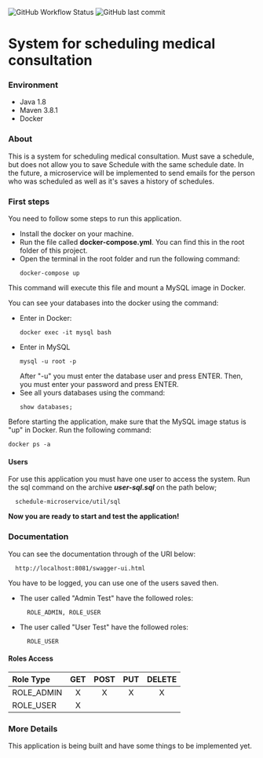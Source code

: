 ![GitHub Workflow Status](https://img.shields.io/github/workflow/status/claytoncastro/scheduler-microservice/maven.yml?label=Build)
![GitHub last commit](https://img.shields.io/github/last-commit/claytoncastro/scheduler-microservice?label=Last%20Commit)

# System for scheduling medical consultation

### Environment
* Java 1.8
* Maven 3.8.1
* Docker

### About

This is a system for scheduling medical consultation. Must save a schedule, but does not allow you to save Schedule 
with the same schedule date. In the future, a microservice will be implemented to send emails for the person who was 
scheduled as well as it's saves a history of schedules.

### First steps
You need to follow some steps to run this application.

* Install the docker on your machine.
* Run the file called **docker-compose.yml**. You can find this in the root folder of this project.
* Open the terminal in the root folder and run the following command:
    ~~~
    docker-compose up
    ~~~
This command will execute this file and mount a MySQL image in Docker.

You can see your databases into the docker using the command:
* Enter in Docker:
    ~~~
    docker exec -it mysql bash
    ~~~
* Enter in MySQL
    ~~~
    mysql -u root -p
    ~~~
    After "-u" you must enter the database user and press ENTER. Then, you must enter your password and press ENTER.
* See all yours databases using the command:
    ~~~
    show databases;
    ~~~
Before starting the application, make sure that the MySQL image status is "up" in Docker. Run the following command:
~~~
docker ps -a
~~~

#### Users
For use this application you must have one user to access the system. Run the sql command on the archive ***user-sql.sql***
on the path below;
~~~
  schedule-microservice/util/sql
~~~

**Now you are ready to start and test the application!**

### Documentation

You can see the documentation through of the URI below: 
~~~
  http://localhost:8081/swagger-ui.html
~~~

You have to be logged, you can use one of the users saved then.

* The user called "Admin Test" have the followed roles:
  ~~~
    ROLE_ADMIN, ROLE_USER
  ~~~
* The user called "User Test" have the followed roles:
  ~~~
    ROLE_USER
  ~~~

#### Roles Access

| Role Type  | GET      | POST      | PUT       | DELETE  |
:----------- | :------: | :-------: | :-------: | :-------:
| ROLE_ADMIN | X        | X         | X         | X       |
| ROLE_USER  | X        |           |           |         |

### More Details
This application is being built and have some things to be implemented yet.
